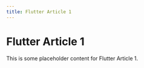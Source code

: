 ```yaml
---
title: Flutter Article 1
---
```

# Flutter Article 1

This is some placeholder content for Flutter Article 1.
